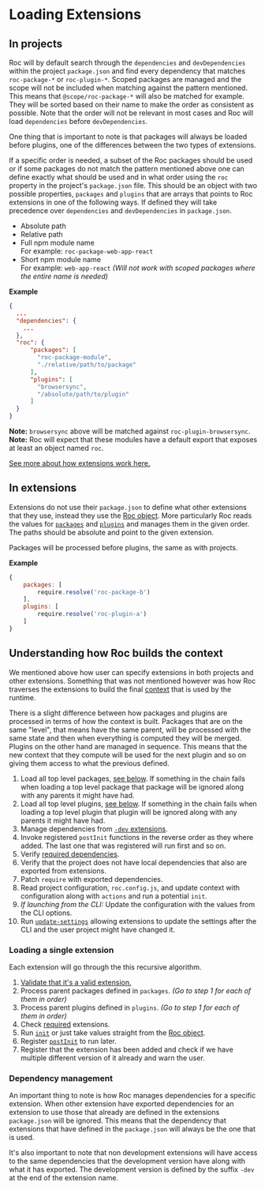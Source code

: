 # Loading Extensions

## In projects
Roc will by default search through the `dependencies` and `devDependencies` within the project `package.json` and find every dependency that matches `roc-package-*` or `roc-plugin-*`. Scoped packages are managed and the scope will not be included when matching against the pattern mentioned. This means that `@scope/roc-package-*` will also be matched for example. They will be sorted based on their name to make the order as consistent as possible. Note that the order will not be relevant in most cases and Roc will load `dependencies` before `devDependencies`.

One thing that is important to note is that packages will always be loaded before plugins, one of the differences between the two types of extensions.

If a specific order is needed, a subset of the Roc packages should be used or if some packages do not match the pattern mentioned above one can define exactly what should be used and in what order using the `roc` property in the project's `package.json` file. This should be an object with two possible properties, `packages` and `plugins` that are arrays that points to Roc extensions in one of the following ways. If defined they will take precedence over `dependencies` and `devDependencies` in `package.json`.

* Absolute path
* Relative path
* Full npm module name  
    For example: `roc-package-web-app-react`
* Short npm module name  
    For example: `web-app-react` _(Will not work with scoped packages where the entire name is needed)_

__Example__

```json
{
  ...
  "dependencies": {
    ...
  },
  "roc": {
      "packages": [
        "roc-package-module",
        "./relative/path/to/package"
      ],
      "plugins": [
        "browsersync",
        "/absolute/path/to/plugin"
      ]
  }
}
```
__Note:__ `browsersync` above will be matched against `roc-plugin-browsersync`.  
__Note:__ Roc will expect that these modules have a default export that exposes at least an object named `roc`.

[See more about how extensions work here.](/docs/Extensions.md)

## In extensions
Extensions do not use their `package.json` to define what other extensions that they use, instead they use the [Roc object](/docs/RocObject.md). More particularly Roc reads the values for [`packages`](/docs/RocObject.md#packages) and [`plugins`](/docs/RocObject.md#plugins) and manages them in the given order. The paths should be absolute and point to the given extension.

Packages will be processed before plugins, the same as with projects.

__Example__
```javascript
{
    packages: [
        require.resolve('roc-package-b')
    ],
    plugins: [
        require.resolve('roc-plugin-a')
    ]
}
```

## Understanding how Roc builds the context
We mentioned above how user can specify extensions in both projects and other extensions. Something that was not mentioned however was how Roc traverses the extensions to build the final [context](/docs/Context.md) that is used by the runtime.

There is a slight difference between how packages and plugins are processed in terms of how the context is built. Packages that are on the same "level", that means have the same parent, will be processed with the same state and then when everything is computed they will be merged. Plugins on the other hand are managed in sequence. This means that the new context that they compute will be used for the next plugin and so on giving them access to what the previous defined.

1. Load all top level packages, [see below](#loading-a-single-extension). If something in the chain fails when loading a top level package that package will be ignored along with any parents it might have had.
2. Load all top level plugins, [see below](#loading-a-single-extension). If something in the chain fails when loading a top level plugin that plugin will be ignored along with any parents it might have had.
3. Manage dependencies from [`-dev` extensions](/docs/Extensions.md#development-extensions).
4. Invoke registered `postInit` functions in the reverse order as they where added. The last one that was registered will run first and so on.
5. Verify [required dependencies](/docs/RocObject.md#requires).
6. Verify that the project does not have local dependencies that also are exported from extensions.
7. Patch `require` with exported dependencies.
8. Read project configuration, `roc.config.js`, and update context with configuration along with `actions` and run a potential `init`.
9. _If launching from the CLI:_ Update the configuration with the values from the CLI options.
10. Run [`update-settings`](/docs/default/Hooks.md#update-settings) allowing extensions to update the settings after the CLI and the user project might have changed it.

### Loading a single extension
Each extension will go through the this recursive algorithm.

1. [Validate that it's a valid extension.](/docs/RocObject.md#what-is-considered-a-valid-object)
2. Process parent packages defined in `packages`. _(Go to step 1 for each of them in order)_
3. Process parent plugins defined in `plugins`. _(Go to step 1 for each of them in order)_
4. Check [required](/docs/RocObject.md#required) extensions.
5. Run [`init`](/docs/RocObject.md#init) or just take values straight from the [Roc object](/docs/RocObject.md).
6. Register [`postInit`](/docs/RocObject.md#init) to run later.
7. Register that the extension has been added and check if we have multiple different version of it already and warn the user.

### Dependency management
An important thing to note is how Roc manages dependencies for a specific extension. When other extension have exported dependencies for an extension to use those that already are defined in the extensions `package.json` will be ignored. This means that the dependency that extensions that have defined in the `package.json` will always be the one that is used.

It's also important to note that non development extensions will have access to the same dependencies that the development version have along with what it has exported. The development version is defined by the suffix `-dev` at the end of the extension name.
